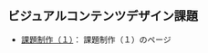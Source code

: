 ## ビジュアルコンテンツデザイン課題

- [課題制作（１）]([https://es1at.github.io/2024CG/first.html](https://es1at.github.io/2024VC/midterm_assignment/assignment/))： 課題制作（１）のページ
